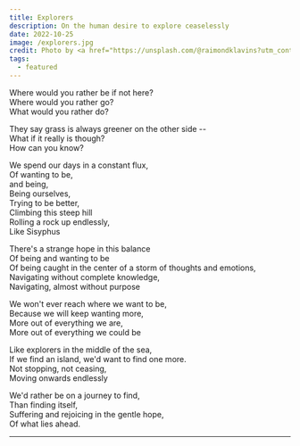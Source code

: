 ```yaml
---
title: Explorers
description: On the human desire to explore ceaselessly
date: 2022-10-25
image: /explorers.jpg
credit: Photo by <a href="https://unsplash.com/@raimondklavins?utm_content=creditCopyText&utm_medium=referral&utm_source=unsplash">Raimond Klavins</a> on <a href="https://unsplash.com/photos/silhouette-of-boat-on-sea-during-sunset-yaWNSjw56jM?utm_content=creditCopyText&utm_medium=referral&utm_source=unsplash">Unsplash</a>
tags:
  - featured
---
```


Where would you rather be if not here?  
Where would you rather go?  
What would you rather do?

They say grass is always greener on the other side --  
What if it really is though?  
How can you know?

We spend our days in a constant flux,  
Of wanting to be,  
and being,  
Being ourselves,  
Trying to be better,  
Climbing this steep hill  
Rolling a rock up endlessly,  
Like Sisyphus

There's a strange hope in this balance  
Of being and wanting to be  
Of being caught in the center of a storm of thoughts and emotions,  
Navigating without complete knowledge,  
Navigating, almost without purpose  

We won't ever reach where we want to be,  
Because we will keep wanting more,  
More out of everything we are,  
More out of everything we could be  

Like explorers in the middle of the sea,  
If we find an island, we'd want to find one more.  
Not stopping, not ceasing,  
Moving onwards endlessly

We'd rather be on a journey to find,  
Than finding itself,  
Suffering and rejoicing in the gentle hope,  
Of what lies ahead.  

* * *